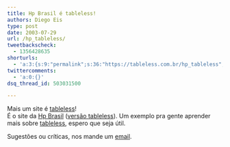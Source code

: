 ```yaml
---
title: Hp Brasil é tableless!
authors: Diego Eis
type: post
date: 2003-07-29
url: /hp_tableless/
tweetbackscheck:
  - 1356428635
shorturls:
  - 'a:3:{s:9:"permalink";s:36:"https://tableless.com.br/hp_tableless";s:7:"tinyurl";s:26:"https://tinyurl.com/3tk77cv";s:4:"isgd";s:19:"https://is.gd/i6HUDP";}'
twittercomments:
  - 'a:0:{}'
dsq_thread_id: 503031500

---
```

Mais um site é [tableless][1]!   
É o site da [Hp Brasil][2] ([versão tableless][1]). Um exemplo pra gente aprender mais sobre [tableless][3], espero que seja útil.
              
Sugestões ou críticas, nos mande um [email][4].

 [1]: https://tableless.com.br/hpbr/
 [2]: https://www.hp.com/country/br/por/welcome.html
 [3]: https://tableless.com.br/ "Tableless"
 [4]: mailto:tableless@tableless.com.br